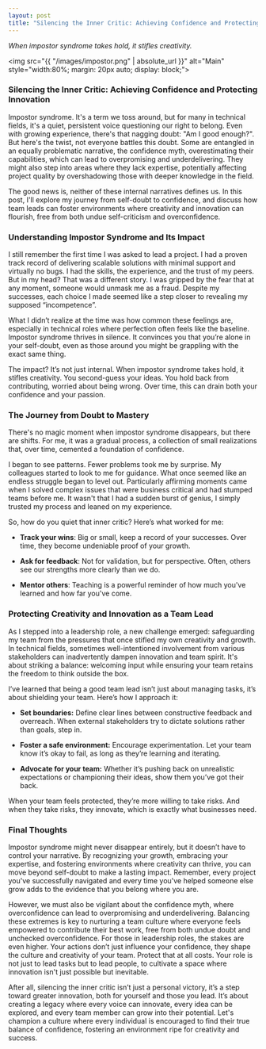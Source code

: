 ```yaml
---
layout: post  
title: "Silencing the Inner Critic: Achieving Confidence and Protecting Innovation"
---
```

_When impostor syndrome takes hold, it stifles creativity._

<img src="{{ "/images/impostor.png" | absolute_url }}" alt="Main" style="width:80%; margin: 20px auto; display: block;">

### Silencing the Inner Critic: Achieving Confidence and Protecting Innovation
Impostor syndrome. It's a term we toss around, but for many in technical fields, it's a quiet, persistent voice questioning our right to belong. Even with growing experience, there's that nagging doubt: "Am I good enough?". But here's the twist, not everyone battles this doubt. Some are entangled in an equally problematic narrative, the confidence myth, overestimating their capabilities, which can lead to overpromising and underdelivering. They might also step into areas where they lack expertise, potentially affecting project quality by overshadowing those with deeper knowledge in the field.

The good news is, neither of these internal narratives defines us. In this post, I'll explore my journey from self-doubt to confidence, and discuss how team leads can foster environments where creativity and innovation can flourish, free from both undue self-criticism and overconfidence.

### Understanding Impostor Syndrome and Its Impact
I still remember the first time I was asked to lead a project. I had a proven track record of delivering scalable solutions with minimal support and virtually no bugs. I had the skills, the experience, and the trust of my peers. But in my head? That was a different story. I was gripped by the fear that at any moment, someone would unmask me as a fraud. Despite my successes, each choice I made seemed like a step closer to revealing my supposed “incompetence”.

What I didn’t realize at the time was how common these feelings are, especially in technical roles where perfection often feels like the baseline. Impostor syndrome thrives in silence. It convinces you that you’re alone in your self-doubt, even as those around you might be grappling with the exact same thing.

The impact? It’s not just internal. When impostor syndrome takes hold, it stifles creativity. You second-guess your ideas. You hold back from contributing, worried about being wrong. Over time, this can drain both your confidence and your passion.

### The Journey from Doubt to Mastery
There's no magic moment when impostor syndrome disappears, but there are shifts. For me, it was a gradual process, a collection of small realizations that, over time, cemented a foundation of confidence. 

I began to see patterns. Fewer problems took me by surprise. My colleagues started to look to me for guidance. What once seemed like an endless struggle began to level out. Particularly affirming moments came when I solved complex issues that were business critical and had stumped teams before me. It wasn't that I had a sudden burst of genius, I simply trusted my process and leaned on my experience.

So, how do you quiet that inner critic? Here’s what worked for me:

*   **Track your wins**: Big or small, keep a record of your successes. Over time, they become undeniable proof of your growth.
    
*   **Ask for feedback**: Not for validation, but for perspective. Often, others see our strengths more clearly than we do.
    
*   **Mentor others**: Teaching is a powerful reminder of how much you've learned and how far you've come.
    

### Protecting Creativity and Innovation as a Team Lead
As I stepped into a leadership role, a new challenge emerged: safeguarding my team from the pressures that once stifled my own creativity and growth. In technical fields, sometimes well-intentioned involvement from various stakeholders can inadvertently dampen innovation and team spirit. It's about striking a balance: welcoming input while ensuring your team retains the freedom to think outside the box.

I’ve learned that being a good team lead isn’t just about managing tasks, it’s about shielding your team. Here’s how I approach it:

*   **Set boundaries:** Define clear lines between constructive feedback and overreach. When external stakeholders try to dictate solutions rather than goals, step in.
    
*   **Foster a safe environment:** Encourage experimentation. Let your team know it’s okay to fail, as long as they’re learning and iterating.
    
*   **Advocate for your team:** Whether it’s pushing back on unrealistic expectations or championing their ideas, show them you’ve got their back.
    

When your team feels protected, they’re more willing to take risks. And when they take risks, they innovate, which is exactly what businesses need.

### Final Thoughts
Impostor syndrome might never disappear entirely, but it doesn’t have to control your narrative. By recognizing your growth, embracing your expertise, and fostering environments where creativity can thrive, you can move beyond self-doubt to make a lasting impact. Remember, every project you've successfully navigated and every time you've helped someone else grow adds to the evidence that you belong where you are.

However, we must also be vigilant about the confidence myth, where overconfidence can lead to overpromising and underdelivering. Balancing these extremes is key to nurturing a team culture where everyone feels empowered to contribute their best work, free from both undue doubt and unchecked overconfidence. For those in leadership roles, the stakes are even higher. Your actions don’t just influence your confidence, they shape the culture and creativity of your team. Protect that at all costs. Your role is not just to lead tasks but to lead people, to cultivate a space where innovation isn't just possible but inevitable.

After all, silencing the inner critic isn’t just a personal victory, it’s a step toward greater innovation, both for yourself and those you lead. It’s about creating a legacy where every voice can innovate, every idea can be explored, and every team member can grow into their potential. Let's champion a culture where every individual is encouraged to find their true balance of confidence, fostering an environment ripe for creativity and success.